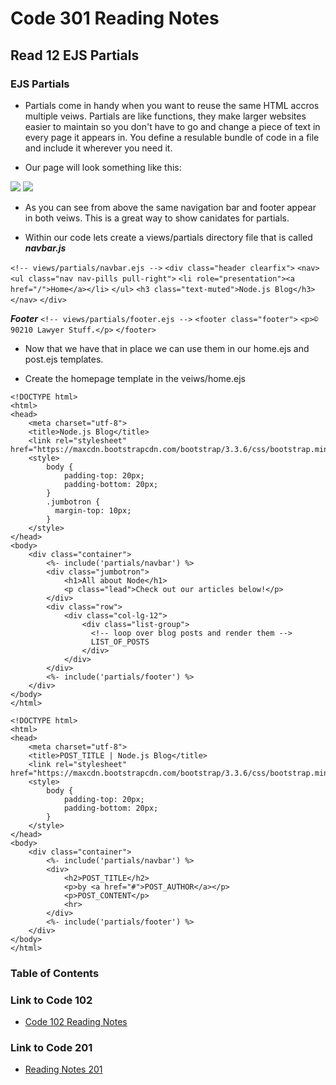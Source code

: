 # Code 301 Reading Notes

## Read 12 EJS Partials

### EJS Partials
- Partials come in handy when you want to reuse the same HTML accros multiple veiws. Partials are like functions, they make larger websites easier to maintain so you don't have to go and change a piece of text in every page it appears in. You define a resulable bundle of code in a file and include it wherever you need it.

- Our page will look something like this:

<img src="https://miro.medium.com/max/700/0*VngdKfkNNx5f2un0.png">
<img src="https://miro.medium.com/max/700/0*oUmdAzjcwkQZb_AR.png">

- As you can see from above the same navigation bar and footer appear in both veiws. This is a great way to show canidates for partials.

- Within our code lets create a views/partials directory file that is called ***navbar.js*** 

`<!-- views/partials/navbar.ejs -->`
    `<div class="header clearfix">`
        `<nav>`
            `<ul class="nav nav-pills pull-right">`
                `<li role="presentation"><a href="/">Home</a></li>`
            `</ul>`
            `<h3 class="text-muted">Node.js Blog</h3>`
        `</nav>`
    `</div>`

***Footer***
`<!-- views/partials/footer.ejs -->`
    `<footer class="footer">`
        `<p>© 90210 Lawyer Stuff.</p>`
    `</footer>`

- Now that we have that in place we can use them in our home.ejs and post.ejs templates. 

- Create the homepage template in the veiws/home.ejs

<!-- views/home.ejs -->
    <!DOCTYPE html>
    <html>
    <head>
        <meta charset="utf-8">
        <title>Node.js Blog</title>
        <link rel="stylesheet" href="https://maxcdn.bootstrapcdn.com/bootstrap/3.3.6/css/bootstrap.min.css">
        <style>
            body {
                padding-top: 20px;
                padding-bottom: 20px;
            }
            .jumbotron {
              margin-top: 10px;
            }
        </style>
    </head>
    <body>
        <div class="container">
            <%- include('partials/navbar') %>
            <div class="jumbotron">
                <h1>All about Node</h1>
                <p class="lead">Check out our articles below!</p>
            </div>
            <div class="row">
                <div class="col-lg-12">
                    <div class="list-group">
                      <!-- loop over blog posts and render them -->
                      LIST_OF_POSTS
                    </div>
                </div>
            </div>
            <%- include('partials/footer') %>
        </div>
    </body>
    </html>

<!-- views/post.ejs -->
    <!DOCTYPE html>
    <html>
    <head>
        <meta charset="utf-8">
        <title>POST_TITLE | Node.js Blog</title>
        <link rel="stylesheet" href="https://maxcdn.bootstrapcdn.com/bootstrap/3.3.6/css/bootstrap.min.css">
        <style>
            body {
                padding-top: 20px;
                padding-bottom: 20px;
            }
        </style>
    </head>
    <body>
        <div class="container">
            <%- include('partials/navbar') %>
            <div>
                <h2>POST_TITLE</h2>
                <p>by <a href="#">POST_AUTHOR</a></p>
                <p>POST_CONTENT</p>
                <hr>
            </div>
            <%- include('partials/footer') %>
        </div>
    </body>
    </html>

### Table of Contents

### Link to Code 102
- [Code 102 Reading Notes](https://jtaisey389.github.io/reading-notes/)

### Link to Code 201
- [Reading Notes 201](https://jtaisey389.github.io/reading-notes201.md/)